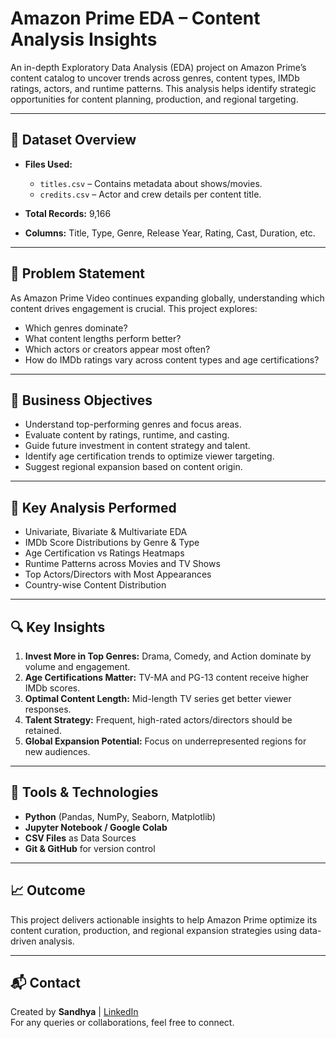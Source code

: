 # Amazon Prime EDA – Content Analysis Insights

An in-depth Exploratory Data Analysis (EDA) project on Amazon Prime’s content catalog to uncover trends across genres, content types, IMDb ratings, actors, and runtime patterns. This analysis helps identify strategic opportunities for content planning, production, and regional targeting.

---

## 📁 Dataset Overview

- **Files Used:**
  - `titles.csv` – Contains metadata about shows/movies.
  - `credits.csv` – Actor and crew details per content title.

- **Total Records:** 9,166
- **Columns:** Title, Type, Genre, Release Year, Rating, Cast, Duration, etc.

---

## 🎯 Problem Statement

As Amazon Prime Video continues expanding globally, understanding which content drives engagement is crucial. This project explores:

- Which genres dominate?
- What content lengths perform better?
- Which actors or creators appear most often?
- How do IMDb ratings vary across content types and age certifications?

---

## 🧠 Business Objectives

- Understand top-performing genres and focus areas.
- Evaluate content by ratings, runtime, and casting.
- Guide future investment in content strategy and talent.
- Identify age certification trends to optimize viewer targeting.
- Suggest regional expansion based on content origin.

---

## 🧪 Key Analysis Performed

- Univariate, Bivariate & Multivariate EDA
- IMDb Score Distributions by Genre & Type
- Age Certification vs Ratings Heatmaps
- Runtime Patterns across Movies and TV Shows
- Top Actors/Directors with Most Appearances
- Country-wise Content Distribution

---

## 🔍 Key Insights

1. **Invest More in Top Genres:** Drama, Comedy, and Action dominate by volume and engagement.
2. **Age Certifications Matter:** TV-MA and PG-13 content receive higher IMDb scores.
3. **Optimal Content Length:** Mid-length TV series get better viewer responses.
4. **Talent Strategy:** Frequent, high-rated actors/directors should be retained.
5. **Global Expansion Potential:** Focus on underrepresented regions for new audiences.

---

## 📌 Tools & Technologies

- **Python** (Pandas, NumPy, Seaborn, Matplotlib)
- **Jupyter Notebook / Google Colab**
- **CSV Files** as Data Sources
- **Git & GitHub** for version control

---

## 📈 Outcome

This project delivers actionable insights to help Amazon Prime optimize its content curation, production, and regional expansion strategies using data-driven analysis.

---

## 📬 Contact

Created by **Sandhya** | [LinkedIn](https://www.linkedin.com/in/your-profile)  
For any queries or collaborations, feel free to connect.

